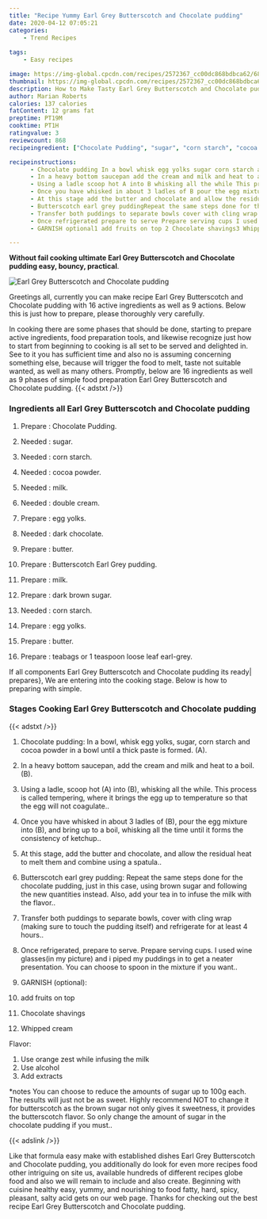 ```yaml
---
title: "Recipe Yummy Earl Grey Butterscotch and Chocolate pudding"
date: 2020-04-12 07:05:21
categories:
    - Trend Recipes
    
tags:
    - Easy recipes

image: https://img-global.cpcdn.com/recipes/2572367_cc00dc868bdbca62/680x482cq70/earl-grey-butterscotch-and-chocolate-pudding-recipe-main-photo.jpg
thumbnail: https://img-global.cpcdn.com/recipes/2572367_cc00dc868bdbca62/350x250cq70/earl-grey-butterscotch-and-chocolate-pudding-recipe-main-photo.jpg
description: How to Make Tasty Earl Grey Butterscotch and Chocolate pudding with 16 ingredients and 9 stages of easy cooking.
author: Marian Roberts
calories: 137 calories
fatContent: 12 grams fat
preptime: PT19M
cooktime: PT1H
ratingvalue: 3
reviewcount: 868
recipeingredient: ["Chocolate Pudding", "sugar", "corn starch", "cocoa powder", "milk", "double cream", "egg yolks", "dark chocolate", "butter", "Butterscotch Earl Grey pudding", "milk", "dark brown sugar", "corn starch", "egg yolks", "butter", "teabags or 1 teaspoon loose leaf earlgrey"]

recipeinstructions: 
      - Chocolate pudding In a bowl whisk egg yolks sugar corn starch and cocoa powder in a bowl until a thick paste is formed A 
      - In a heavy bottom saucepan add the cream and milk and heat to a boil B 
      - Using a ladle scoop hot A into B whisking all the while This process is called tempering where it brings the egg up to temperature so that the egg will not coagulate 
      - Once you have whisked in about 3 ladles of B pour the egg mixture into B and bring up to a boil whisking all the time until it forms the consistency of ketchup 
      - At this stage add the butter and chocolate and allow the residual heat to melt them and combine using a spatula 
      - Butterscotch earl grey puddingRepeat the same steps done for the chocolate pudding just in this case using brown sugar and following the new quantities instead Also add your tea in to infuse the milk with the flavor 
      - Transfer both puddings to separate bowls cover with cling wrap making sure to touch the pudding itself and refrigerate for at least 4 hours 
      - Once refrigerated prepare to serve Prepare serving cups I used wine glassesin my picture and i piped my puddings in to get a neater presentation You can choose to spoon in the mixture if you want 
      - GARNISH optional1 add fruits on top 2 Chocolate shavings3 Whipped creamFlavor1 Use orange zest while infusing the milk2 Use alcohol3 Add extractsnotesYou can choose to reduce the amounts of sugar up to 100g each The results will just not be as sweet Highly recommend NOT to change it for butterscotch as the brown sugar not only gives it sweetness it provides the butterscotch flavor So only change the amount of sugar in the chocolate pudding if you must

---
```




**Without fail cooking ultimate Earl Grey Butterscotch and Chocolate pudding easy, bouncy, practical**. 


![Earl Grey Butterscotch and Chocolate pudding](https://img-global.cpcdn.com/recipes/2572367_cc00dc868bdbca62/680x482cq70/earl-grey-butterscotch-and-chocolate-pudding-recipe-main-photo.jpg "Earl Grey Butterscotch and Chocolate pudding")




Greetings all, currently you can make recipe Earl Grey Butterscotch and Chocolate pudding with 16 active ingredients as well as 9 actions. Below this is just how to prepare, please thoroughly very carefully.

In cooking there are some phases that should be done, starting to prepare active ingredients, food preparation tools, and likewise recognize just how to start from beginning to cooking is all set to be served and delighted in. See to it you has sufficient time and also no is assuming concerning something else, because will trigger the food to melt, taste not suitable wanted, as well as many others. Promptly, below are 16 ingredients as well as 9 phases of simple food preparation Earl Grey Butterscotch and Chocolate pudding.
{{< adstxt />}}

### Ingredients all Earl Grey Butterscotch and Chocolate pudding


1. Prepare  : Chocolate Pudding.

1. Needed  : sugar.

1. Needed  : corn starch.

1. Needed  : cocoa powder.

1. Needed  : milk.

1. Needed  : double cream.

1. Prepare  : egg yolks.

1. Needed  : dark chocolate.

1. Prepare  : butter.

1. Prepare  : Butterscotch Earl Grey pudding.

1. Prepare  : milk.

1. Prepare  : dark brown sugar.

1. Needed  : corn starch.

1. Prepare  : egg yolks.

1. Prepare  : butter.

1. Prepare  : teabags or 1 teaspoon loose leaf earl-grey.



If all components Earl Grey Butterscotch and Chocolate pudding its ready| prepares}, We are entering into the cooking stage. Below is how to preparing with simple.

### Stages Cooking Earl Grey Butterscotch and Chocolate pudding

{{< adstxt />}}


1. Chocolate pudding: 
In a bowl, whisk egg yolks, sugar, corn starch and cocoa powder in a bowl until a thick paste is formed. (A).



1. In a heavy bottom saucepan, add the cream and milk and heat to a boil. (B).



1. Using a ladle, scoop hot (A) into (B), whisking all the while. This process is called tempering, where it brings the egg up to temperature so that the egg will not coagulate..



1. Once you have whisked in about 3 ladles of (B), pour the egg mixture into (B), and bring up to a boil, whisking all the time until it forms the consistency of ketchup..



1. At this stage, add the butter and chocolate, and allow the residual heat to melt them and combine using a spatula..



1. Butterscotch earl grey pudding:
Repeat the same steps done for the chocolate pudding, just in this case, using brown sugar and following the new quantities instead. 
Also, add your tea in to infuse the milk with the flavor..



1. Transfer both puddings to separate bowls, cover with cling wrap (making sure to touch the pudding itself) and refrigerate for at least 4 hours..



1. Once refrigerated, prepare to serve. Prepare serving cups. I used wine glasses(in my picture) and i piped my puddings in to get a neater presentation. You can choose to spoon in the mixture if you want..



1. GARNISH (optional):
1. add fruits on top 
2. Chocolate shavings
3. Whipped cream

Flavor:
1. Use orange zest while infusing the milk
2. Use alcohol
3. Add extracts

*notes
You can choose to reduce the amounts of sugar up to 100g each. The results will just not be as sweet. Highly recommend NOT to change it for butterscotch as the brown sugar not only gives it sweetness, it provides the butterscotch flavor. So only change the amount of sugar in the chocolate pudding if you must..





{{< adslink />}}

Like that formula easy make with established dishes Earl Grey Butterscotch and Chocolate pudding, you additionally do look for even more recipes food other intriguing on site us, available hundreds of different recipes globe food and also we will remain to include and also create. Beginning with cuisine healthy easy, yummy, and nourishing to food fatty, hard, spicy, pleasant, salty acid gets on our web page. Thanks for checking out the best recipe Earl Grey Butterscotch and Chocolate pudding.
